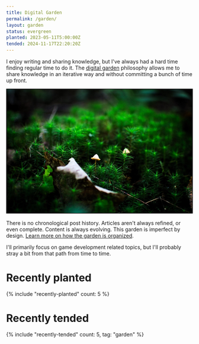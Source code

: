 ```yaml
---
title: Digital Garden
permalink: /garden/
layout: garden
status: evergreen
planted: 2023-05-11T5:00:00Z
tended: 2024-11-17T22:20:20Z
---
```


I enjoy writing and sharing knowledge, but I've always had a hard time finding regular time to do it. The [digital garden](https://maggieappleton.com/garden-history) philosophy allows me to share knowledge in an iterative way and without committing a bunch of time up front.

![](garden-shrooms.jpg)

There is no chronological post history. Articles aren't always refined, or even complete. Content is always evolving. This garden is imperfect by design. [Learn more on how the garden is organized](organizing-the-garden).

I'll primarily focus on game development related topics, but I'll probably stray a bit from that path from time to time.

<!-- TODO: Trails section -->

# Recently planted
{% include "recently-planted" count: 5 %}

# Recently tended
{% include "recently-tended" count: 5, tag: "garden" %}

<!-- TODO: a list of evergreen articles once I have a nice backlog -->